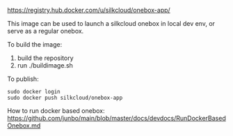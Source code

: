 https://registry.hub.docker.com/u/silkcloud/onebox-app/

This image can be used to launch a silkcloud onebox in local dev env, or serve as a regular onebox.

To build the image:
1. build the repository
2. run ./buildimage.sh

To publish:

```
sudo docker login
sudo docker push silkcloud/onebox-app
```

How to run docker based onebox: https://github.com/junbo/main/blob/master/docs/devdocs/RunDockerBasedOnebox.md
